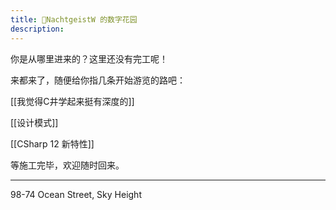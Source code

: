 ```yaml
---
title: 🚧NachtgeistW 的数字花园 
description: 
---
```


你是从哪里进来的？这里还没有完工呢！

来都来了，随便给你指几条开始游览的路吧：

[[我觉得C井学起来挺有深度的]]

[[设计模式]]

[[CSharp 12 新特性]]

等施工完毕，欢迎随时回来。

---

98-74 Ocean Street, Sky Height